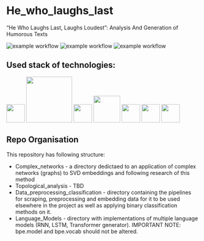 # He_who_laughs_last
“He Who Laughs Last, Laughs Loudest”: Analysis And Generation of Humorous Texts

![example workflow](https://img.shields.io/badge/codestyle-happens-yellowgreen)
![example workflow](https://img.shields.io/badge/repo%20organization-dope-green)
![example workflow](https://img.shields.io/badge/maintenance-failing-red)

## Used stack of technologies:


<img src="https://upload.wikimedia.org/wikipedia/commons/thumb/2/22/Pandas_mark.svg/800px-Pandas_mark.svg.png" width="48"> <img src="https://selenium-python.com/wp-content/uploads/2017/11/cropped-logo-mini.png" width="120"> <img src="https://upload.wikimedia.org/wikipedia/commons/thumb/b/b2/SCIPY_2.svg/1200px-SCIPY_2.svg.png" width="48">
<img src="https://upload.wikimedia.org/wikipedia/commons/thumb/0/05/Scikit_learn_logo_small.svg/2560px-Scikit_learn_logo_small.svg.png" width="70">
<img src="https://upload.wikimedia.org/wikipedia/commons/thumb/1/10/PyTorch_logo_icon.svg/640px-PyTorch_logo_icon.svg.png" width="48">
<img src="https://seeklogo.com/images/S/seaborn-logo-244EB2DEC5-seeklogo.com.png" width="48">
<img src="https://res.cloudinary.com/practicaldev/image/fetch/s--G6tJrBaV--/c_limit%2Cf_auto%2Cfl_progressive%2Cq_auto%2Cw_880/https://dev-to-uploads.s3.amazonaws.com/i/4rz47l767g96lws0m73g.png" width="48">

## Repo Organisation
This repository has following structure: <br>
- Complex_networks - a directory dedictaed to an application of complex networks (graphs) to SVD embeddings and following research of this method 
- Topological_analysis - TBD
- Data_preprocessing_classification - directory containing the pipelines for scraping, preprocessing and embedding data for it to be used elsewhere in the project as well as applying binary classification methods on it.
- Language_Models - directory with implementations of multiple language models (RNN, LSTM, Transformer generator). IMPORTANT NOTE: bpe.model and bpe.vocab should not be altered.  

